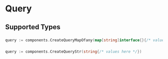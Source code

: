 # Query


## Supported Types

### 

```go
query := components.CreateQueryMapOfany(map[string]interface{}{/* values here */})
```

### 

```go
query := components.CreateQueryStr(string{/* values here */})
```

